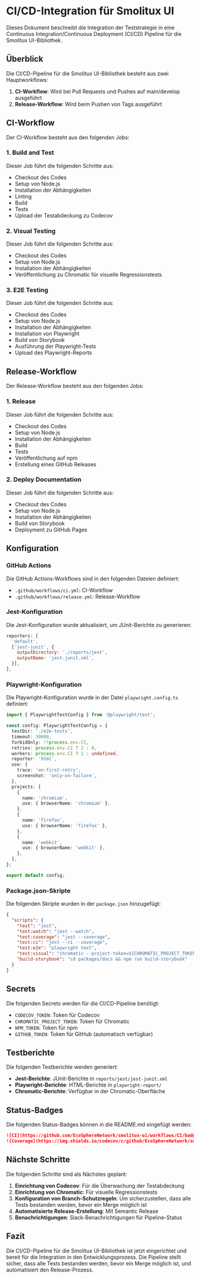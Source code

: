 # CI/CD-Integration für Smolitux UI

Dieses Dokument beschreibt die Integration der Teststrategie in eine Continuous Integration/Continuous Deployment (CI/CD) Pipeline für die Smolitux UI-Bibliothek.

## Überblick

Die CI/CD-Pipeline für die Smolitux UI-Bibliothek besteht aus zwei Hauptworkflows:

1. **CI-Workflow**: Wird bei Pull Requests und Pushes auf main/develop ausgeführt
2. **Release-Workflow**: Wird beim Pushen von Tags ausgeführt

## CI-Workflow

Der CI-Workflow besteht aus den folgenden Jobs:

### 1. Build and Test

Dieser Job führt die folgenden Schritte aus:

- Checkout des Codes
- Setup von Node.js
- Installation der Abhängigkeiten
- Linting
- Build
- Tests
- Upload der Testabdeckung zu Codecov

### 2. Visual Testing

Dieser Job führt die folgenden Schritte aus:

- Checkout des Codes
- Setup von Node.js
- Installation der Abhängigkeiten
- Veröffentlichung zu Chromatic für visuelle Regressionstests

### 3. E2E Testing

Dieser Job führt die folgenden Schritte aus:

- Checkout des Codes
- Setup von Node.js
- Installation der Abhängigkeiten
- Installation von Playwright
- Build von Storybook
- Ausführung der Playwright-Tests
- Upload des Playwright-Reports

## Release-Workflow

Der Release-Workflow besteht aus den folgenden Jobs:

### 1. Release

Dieser Job führt die folgenden Schritte aus:

- Checkout des Codes
- Setup von Node.js
- Installation der Abhängigkeiten
- Build
- Tests
- Veröffentlichung auf npm
- Erstellung eines GitHub Releases

### 2. Deploy Documentation

Dieser Job führt die folgenden Schritte aus:

- Checkout des Codes
- Setup von Node.js
- Installation der Abhängigkeiten
- Build von Storybook
- Deployment zu GitHub Pages

## Konfiguration

### GitHub Actions

Die GitHub Actions-Workflows sind in den folgenden Dateien definiert:

- `.github/workflows/ci.yml`: CI-Workflow
- `.github/workflows/release.yml`: Release-Workflow

### Jest-Konfiguration

Die Jest-Konfiguration wurde aktualisiert, um JUnit-Berichte zu generieren:

```javascript
reporters: [
  'default',
  ['jest-junit', {
    outputDirectory: './reports/jest',
    outputName: 'jest-junit.xml',
  }],
],
```

### Playwright-Konfiguration

Die Playwright-Konfiguration wurde in der Datei `playwright.config.ts` definiert:

```typescript
import { PlaywrightTestConfig } from '@playwright/test';

const config: PlaywrightTestConfig = {
  testDir: './e2e-tests',
  timeout: 30000,
  forbidOnly: !!process.env.CI,
  retries: process.env.CI ? 2 : 0,
  workers: process.env.CI ? 1 : undefined,
  reporter: 'html',
  use: {
    trace: 'on-first-retry',
    screenshot: 'only-on-failure',
  },
  projects: [
    {
      name: 'chromium',
      use: { browserName: 'chromium' },
    },
    {
      name: 'firefox',
      use: { browserName: 'firefox' },
    },
    {
      name: 'webkit',
      use: { browserName: 'webkit' },
    },
  ],
};

export default config;
```

### Package.json-Skripte

Die folgenden Skripte wurden in der `package.json` hinzugefügt:

```json
{
  "scripts": {
    "test": "jest",
    "test:watch": "jest --watch",
    "test:coverage": "jest --coverage",
    "test:ci": "jest --ci --coverage",
    "test:e2e": "playwright test",
    "test:visual": "chromatic --project-token=${CHROMATIC_PROJECT_TOKEN}",
    "build-storybook": "cd packages/docs && npm run build-storybook"
  }
}
```

## Secrets

Die folgenden Secrets werden für die CI/CD-Pipeline benötigt:

- `CODECOV_TOKEN`: Token für Codecov
- `CHROMATIC_PROJECT_TOKEN`: Token für Chromatic
- `NPM_TOKEN`: Token für npm
- `GITHUB_TOKEN`: Token für GitHub (automatisch verfügbar)

## Testberichte

Die folgenden Testberichte werden generiert:

- **Jest-Berichte**: JUnit-Berichte in `reports/jest/jest-junit.xml`
- **Playwright-Berichte**: HTML-Berichte in `playwright-report/`
- **Chromatic-Berichte**: Verfügbar in der Chromatic-Oberfläche

## Status-Badges

Die folgenden Status-Badges können in die README.md eingefügt werden:

```markdown
![CI](https://github.com/EcoSphereNetwork/smolitux-ui/workflows/CI/badge.svg)
![Coverage](https://img.shields.io/codecov/c/github/EcoSphereNetwork/smolitux-ui)
```

## Nächste Schritte

Die folgenden Schritte sind als Nächstes geplant:

1. **Einrichtung von Codecov**: Für die Überwachung der Testabdeckung
2. **Einrichtung von Chromatic**: Für visuelle Regressionstests
3. **Konfiguration von Branch-Schutzregeln**: Um sicherzustellen, dass alle Tests bestanden werden, bevor ein Merge möglich ist
4. **Automatisierte Release-Erstellung**: Mit Semantic Release
5. **Benachrichtigungen**: Slack-Benachrichtigungen für Pipeline-Status

## Fazit

Die CI/CD-Pipeline für die Smolitux UI-Bibliothek ist jetzt eingerichtet und bereit für die Integration in den Entwicklungsprozess. Die Pipeline stellt sicher, dass alle Tests bestanden werden, bevor ein Merge möglich ist, und automatisiert den Release-Prozess.